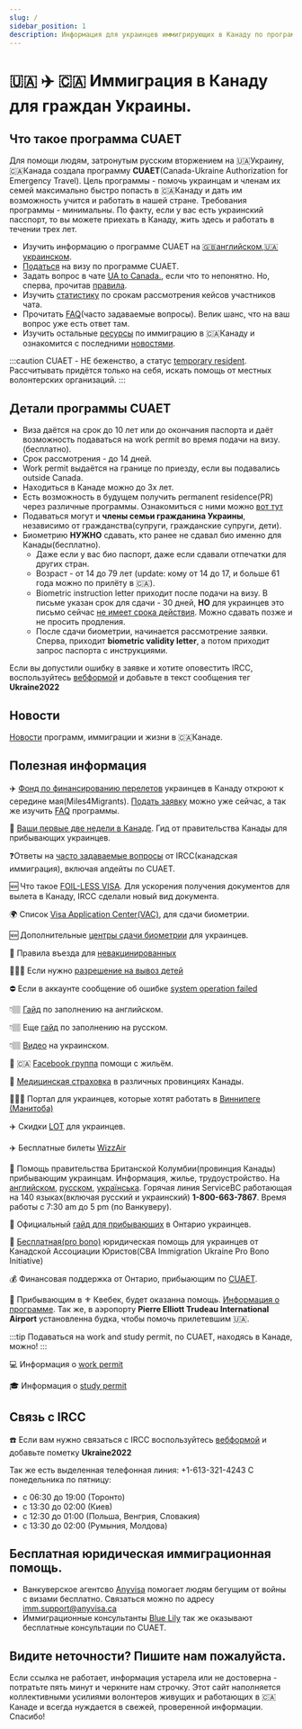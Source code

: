 ```yaml
---
slug: /
sidebar_position: 1
description: Информация для украинцев иммигрирующих в Канаду по программе CUAET
---
```


# 🇺🇦 ✈️ 🇨🇦  Иммиграция в Канаду для граждан Украины.

## Что такое программа CUAET 

Для помощи людям, затронутым русским вторжением на 🇺🇦Украину, 🇨🇦Канада создала программу **CUAET**(Canada-Ukraine Authorization for Emergency Travel). Цель программы - помочь украинцам и членам их семей максимально быстро попасть в 🇨🇦Канаду и дать им возможность учится и работать в нашей стране. Требования программы - минимальны. По факту, если у вас есть украинский пасспорт, то вы можете приехать в Канаду, жить здесь и работать в течении трех лет.

- Изучить информацию о программе CUAET на [🇬🇧английском](https://www.canada.ca/en/immigration-refugees-citizenship/services/immigrate-canada/ukraine-measures/cuaet.html),[🇺🇦украинском](https://www.canada.ca/en/immigration-refugees-citizenship/news/2022/03/canada-ukraine-authorization-for-emergency-travel-en-ua.html).
- [Податься](https://www.canada.ca/en/immigration-refugees-citizenship/services/immigrate-canada/ukraine-measures/portal-application-ukraine-cuaet.html) на визу по программе CUAET.
-  Задать вопрос в чате [UA to Canada.](https://t.me/UAtoCanada), если что то непонятно. Но, сперва, прочитав [правила](chat_rules.md).  
- Изучить [статистику](https://docs.google.com/spreadsheets/d/1sgUPbogDw7V4rakrBSJ07_YLhvVem79rtGq7Xj__ec0/edit#gid=0) по срокам рассмотрения кейсов участников чата.
- Прочитать [FAQ](faq.md)(часто задаваемые вопросы). Велик шанс, что на ваш вопрос уже есть ответ там.
- Изучить остальные [ресурсы](resources.md) по иммиграцию в 🇨🇦Канаду и ознакомится с последними [новостями](../blog). 

:::caution
CUAET - НЕ беженство, а статус [temporary resident](https://www.canada.ca/en/immigration-refugees-citizenship/corporate/publications-manuals/operational-bulletins-manuals/temporary-residents.html). Рассчитывать придётся только на себя, искать помощь от местных волонтерских организаций. 
:::

## Детали программы CUAET
- Виза даётся на срок до 10 лет или до окончания паспорта и даёт возможность подаваться на work permit во время подачи на визу. (бесплатно).
- Срок рассмотрения - до 14 дней.
- Work permit выдаётся на границе по приезду, если вы подавались outside Canada.
- Находиться в Канаде можно до 3х лет.
- Есть возможность в будущем получить permanent residence(PR) через различные программы. Ознакомиться с ними можно [вот тут](https://canadakaknado.info/faq1/)
- Подаваться могут и **члены семьи гражданина Украины**, независимо от гражданства(супруги, гражданские супруги, дети).
- Биометрию **НУЖНО** сдавать, кто ранее не сдавал био именно для Канады(бесплатно).
    - Даже если у вас био паспорт, даже если сдавали отпечатки для других стран. 
    - Возраст - от 14 до 79 лет (update: кому от 14 до 17, и больше 61 года можно по прилёту в 🇨🇦).
    - Biometric instruction letter приходит после подачи на визу. В письме указан срок для сдачи - 30 дней, **НО** для украинцев это письмо сейчас [не имеет срока действия](https://ircc.canada.ca/english/information/where-to-give-biometrics.asp). Можно сдавать позже и не просить продления.
    - После сдачи биометрии, начинается рассмотрение заявки. Сперва, приходит **biometric validity letter**, а потом приходит запрос паспорта с инструкциями.

Если вы допустили ошибку в заявке и хотите оповестить IRCC, воспользуйтесь [вебформой](https://secure.cic.gc.ca/ClientContact/en/Crisis) и добавьте в текст сообщения тег **Ukraine2022**

## Новости
[Новости](/blog) программ, иммиграции и жизни в 🇨🇦Канаде.

## Полезная информация 

✈️ [Фонд по финансированию перелетов](https://miles4migrants.org/) украинцев в Канаду откроют к середине мая(Miles4Migrants). [Подать заявку](https://miles4migrants.org/ukraine2canada/) можно уже сейчас, а так же изучить [FAQ](https://miles4migrants.org/faq/) программы.  

👋 [Ваши первые две недели в Канаде](https://www.canada.ca/en/immigration-refugees-citizenship/services/immigrate-canada/ukraine-measures/settlement/first-two-weeks.html). Гид от правительства Канады для прибывающих украинцев.  

❓Ответы на [часто задаваемые вопросы](https://ircc.canada.ca/english/helpcentre/index-featured-can.asp) от IRCC(канадская иммиграция), включая апдейты по CUAET.

🆕 Что такое [FOIL-LESS VISA](foilless_visa.md). Для ускорения получения документов для вылета в Канаду, IRCC сделали новый вид документа.

🌍 Список [Visa Application Center(VAC)](https://www.canada.ca/en/immigration-refugees-citizenship/corporate/contact-ircc/offices/find-visa-application-centre.html), для сдачи биометрии.

🆕 Дополнительные [центры сдачи биометрии](https://visa.vfsglobal.com/aut/en/can/book-an-appointment) для украинцев.  

💉 Правила въезда для [невакцинированных](https://www.canada.ca/en/immigration-refugees-citizenship/services/immigrate-canada/ukraine-measures/vaccination-exemption.html)

👩‍👧‍👦 Если нужно [разрешение на вывоз детей](children.md)

⛔️ Если в аккаунте сообщение об ошибке [system operation failed](https://t.me/UAtoCanada/14921)

👇🏽 [Гайд](/UPDATED_TRV_Guide.pdf) по заполнению на английском.  

👇🏽 Еще [гайд](https://drive.google.com/file/d/10nIFIAYY1IXczP9JKghHBn4vBl4U_unX/view) по заполнению на русском.  

👇🏽 [Видео](https://fb.watch/bQAE_KJ_j8/) на украинском.

🏡 🇨🇦 [Facebook группа](https://facebook.com/groups/3148765652075065/?ref=share) помощи с жильём.  

💊 [Медицинская страховка](medecine.md) в различных провинциях Канады.

👩🏼‍💻 Портал для украинцев, которые хотят работать в [Виннипеге (Манитоба)](https://t.me/UAtoCanada/17981)

✈️ Скидки [LOT](https://www.lot.com/ca/en/explore/coronavirus-travel-information/procedure-rebooking-refund-ukraine)
 для украинцев.  

✈️ Бесплатные билеты [WizzAir](https://wizzair.com/en-gb/information-and-services/faq/ukrainian-refugee-free-tickets?fbclid=IwAR2V3ZPH_I001iQxoPshWbHunWUDhpO6-gFl_Xj9a0ipCgCzIgeAQ1IyBJk)

👋 Помощь правительства Британской Колумбии(провинция Канады) прибывающим украинцам. Информация, жилье, трудоустройство. На [английском](https://www2.gov.bc.ca/gov/content/tourism-immigration/ukraine/welcome), [русском](https://www2.gov.bc.ca/gov/content/tourism-immigration/ukraine/translation/ru), [українська](https://www2.gov.bc.ca/gov/content/tourism-immigration/ukraine/translation/ukr). Горячая линия ServiceBC работающая на 140 языках(включая русский и украинский) **1-800-663-7867**. Время работы с 7:30 am до 5 pm (по Ванкуверу).  

📖 Официальный [гайд для прибывающих](https://settlement.org/o2o/downloads/O2O-Workbook-Ukrainian-2022.pdf) в Онтарио украинцев.  

👋 [Бесплатная(pro bono)](https://www.cba.org/For-The-Public/Pro-Bono-Initiatives/Crisis-in-Ukraine) юридическая помощь для украинцев от Канадской Ассоциации Юристов(CBA Immigration Ukraine Pro Bono Initiative)  

💰 Финансовая поддержка от Онтарио, прибыающим по [CUAET](https://www.ontario.ca/page/apply-emergency-assistance).

👋 Прибывающим в ⚜️ Квебек, будет оказанна помощь. [Информация о программе](https://www.quebec.ca/immigration/accueil-ukrainiens/en-ukrainien). Так же, в аэропорту **Pierre Elliott Trudeau International Airport** установленна будка, чтобы помочь прилетевшим 🇺🇦.


:::tip
Подаваться на work and study permit, по CUAET, находясь в Канаде, можно! 
:::

💻 Информация о [work permit](https://www.canada.ca/en/immigration-refugees-citizenship/services/immigrate-canada/ukraine-measures/ukraine-open-work-permit.html)

🎓 Информация о [study permit](https://www.canada.ca/en/immigration-refugees-citizenship/services/immigrate-canada/ukraine-measures/study.html)

## Связь с IRCC

☎️ Если вам нужно связаться с IRCC воспользуйтесь [вебформой](https://secure.cic.gc.ca/ClientContact/en/Crisis) и добавьте пометку **Ukraine2022**

Так же есть выделенная телефонная линия: +1-613-321-4243 
С понедельника по пятницу:
- с 06:30 до 19:00 (Торонто)
- с 13:30 до 02:00 (Киев)
- с 12:30 до 01:00 (Польша, Венгрия, Словакия)  
- с 13:30 до 02:00 (Румыния, Молдова)

## Бесплатная юридическая иммиграционная помощь.
- Ванкуверское агентсво [Anyvisa](https://www.anyvisa.ca/) помогает людям бегущим от войны с визами бесплатно. Связаться можно по адресу [imm.support@anyvisa.ca](mailto:imm.support@anyvisa.ca)
- Иммиграционные консультанты [Blue Lily](https://www.bluelily.ca/ukraine) так же оказывают бесплатные консультации по CUAET.

## Видите неточности? Пишите нам пожалуйста.
Если ссылка не работает, информация устарела или не достоверна - потратьте пять минут и черкните нам строчку. Этот сайт наполняется коллективными усилиями волонтеров живущих и работающих в 🇨🇦Канаде и всегда нуждается в свежей, проверенной информации. Спасибо!
